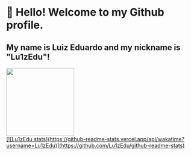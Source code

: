 # 👋 Hello! Welcome to my Github profile.
## My name is Luiz Eduardo and my nickname is "Lu1zEdu"!



<div>
<a href="https://github.com/Lu1zEdu">
<img loading="lazy" height="180em" src="https://github-readme-stats.vercel.app/api/top-langs/?username=Lu1zEdu&layout=compact&langs_count=7&theme=dracula"/>
</div>
<div>
[![Lu1zEdu stats](https://github-readme-stats.vercel.app/api/wakatime?username=Lu1zEdu)](https://github.com/Lu1zEdu/github-readme-stats)
</div>
<!--
**Lu1zEdu/Lu1zEdu** is a ✨ _special_ ✨ repository because its `README.md` (this file) appears on your GitHub profile.
###Estou aprendendo
Here are some ideas to get you started:

- 🔭 I’m currently working on ...
- 🌱 I’m currently learning ...
- 👯 I’m looking to collaborate on ...
- 🤔 I’m looking for help with ...
- 💬 Ask me about ...
- 📫 How to reach me: ...
- 😄 Pronouns: ...
- ⚡ Fun fact: ...



-->

